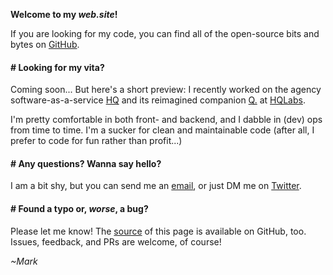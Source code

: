 **Welcome to my _web.site_!**

If you are looking for my code, you can find all of the open-source bits and bytes on [GitHub](https://github.com/MarkTiedemann).

#### # Looking for my vita?

Coming soon... But here's a short preview: I recently worked on the agency software-as-a-service [HQ](https://hellohq.io) and its reimagined companion [Q.](https://meetq.ai) at [HQLabs](https://hqlabs.com/).

I'm pretty comfortable in both front- and backend, and I dabble in (dev) ops from time to time. I'm a sucker for clean and maintainable code (after all, I prefer to code for fun rather than profit...)

#### # Any questions? Wanna say hello?

I am a bit shy, but you can send me an [email](mailto:www.marktiedemann@gmail.com), or just DM me on [Twitter](https://twitter.com/MarkTiedemannDE).

#### # Found a typo or, _worse_, a bug?

Please let me know! The [source](https://github.com/marktiedemann/marktiedemann.github.io) of this page is available on GitHub, too. Issues, feedback, and PRs are welcome, of course!

_~Mark_
